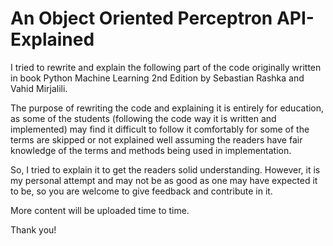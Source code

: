 # An Object Oriented Perceptron API-Explained
I tried to rewrite and explain the following part of the code originally written in book Python Machine Learning 2nd Edition by Sebastian Rashka and Vahid Mirjalili. 

The purpose of rewriting the code and explaining it is entirely for education, as some of the students (following the code way it is written and implemented) may find it difficult to follow it comfortably for some of the terms are skipped or not explained well assuming the readers have fair knowledge of the terms and methods being used in implementation. 

So, I tried to explain it to get the readers solid understanding. However, it is my personal attempt and may not be as good as one may have expected it to be, so you are welcome to give feedback and contribute in it.

More content will be uploaded time to time. 

Thank you!

